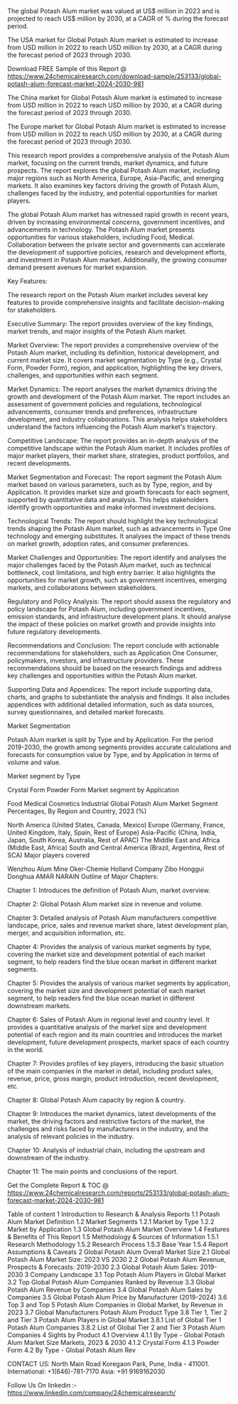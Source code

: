 The global Potash Alum market was valued at US$ million in 2023 and is projected to reach US$ million by 2030, at a CAGR of % during the forecast period.

The USA market for Global  Potash Alum  market is estimated to increase from USD million in 2022 to reach USD million by 2030, at a CAGR during the forecast period of 2023 through 2030.

Download FREE Sample of this Report @ https://www.24chemicalresearch.com/download-sample/253133/global-potash-alum-forecast-market-2024-2030-981

The China market for Global  Potash Alum  market is estimated to increase from USD million in 2022 to reach USD million by 2030, at a CAGR during the forecast period of 2023 through 2030.

The Europe market for Global  Potash Alum market is estimated to increase from USD million in 2022 to reach USD million by 2030, at a CAGR during the forecast period of 2023 through 2030.

This research report provides a comprehensive analysis of the Potash Alum market, focusing on the current trends, market dynamics, and future prospects. The report explores the global Potash Alum market, including major regions such as North America, Europe, Asia-Pacific, and emerging markets. It also examines key factors driving the growth of Potash Alum, challenges faced by the industry, and potential opportunities for market players.

The global Potash Alum market has witnessed rapid growth in recent years, driven by increasing environmental concerns, government incentives, and advancements in technology. The Potash Alum market presents opportunities for various stakeholders, including Food, Medical. Collaboration between the private sector and governments can accelerate the development of supportive policies, research and development efforts, and investment in Potash Alum market. Additionally, the growing consumer demand present avenues for market expansion.

Key Features:

The research report on the Potash Alum market includes several key features to provide comprehensive insights and facilitate decision-making for stakeholders.

Executive Summary: The report provides overview of the key findings, market trends, and major insights of the Potash Alum market.

Market Overview: The report provides a comprehensive overview of the Potash Alum market, including its definition, historical development, and current market size. It covers market segmentation by Type (e.g., Crystal Form, Powder Form), region, and application, highlighting the key drivers, challenges, and opportunities within each segment.

Market Dynamics: The report analyses the market dynamics driving the growth and development of the Potash Alum market. The report includes an assessment of government policies and regulations, technological advancements, consumer trends and preferences, infrastructure development, and industry collaborations. This analysis helps stakeholders understand the factors influencing the Potash Alum market's trajectory.

Competitive Landscape: The report provides an in-depth analysis of the competitive landscape within the Potash Alum market. It includes profiles of major market players, their market share, strategies, product portfolios, and recent developments.

Market Segmentation and Forecast: The report segment the Potash Alum market based on various parameters, such as by Type, region, and by Application. It provides market size and growth forecasts for each segment, supported by quantitative data and analysis. This helps stakeholders identify growth opportunities and make informed investment decisions.

Technological Trends: The report should highlight the key technological trends shaping the Potash Alum market, such as advancements in Type One technology and emerging substitutes. It analyses the impact of these trends on market growth, adoption rates, and consumer preferences.

Market Challenges and Opportunities: The report identify and analyses the major challenges faced by the Potash Alum market, such as technical bottleneck, cost limitations, and high entry barrier. It also highlights the opportunities for market growth, such as government incentives, emerging markets, and collaborations between stakeholders.

Regulatory and Policy Analysis: The report should assess the regulatory and policy landscape for Potash Alum, including government incentives, emission standards, and infrastructure development plans. It should analyse the impact of these policies on market growth and provide insights into future regulatory developments.

Recommendations and Conclusion: The report conclude with actionable recommendations for stakeholders, such as Application One Consumer, policymakers, investors, and infrastructure providers. These recommendations should be based on the research findings and address key challenges and opportunities within the Potash Alum market.

Supporting Data and Appendices: The report include supporting data, charts, and graphs to substantiate the analysis and findings. It also includes appendices with additional detailed information, such as data sources, survey questionnaires, and detailed market forecasts.

Market Segmentation

Potash Alum market is split by Type and by Application. For the period 2019-2030, the growth among segments provides accurate calculations and forecasts for consumption value by Type, and by Application in terms of volume and value.

Market segment by Type

Crystal Form
Powder Form
Market segment by Application

Food
Medical
Cosmetics
Industrial
Global Potash Alum Market Segment Percentages, By Region and Country, 2023 (%)

North America (United States, Canada, Mexico)
Europe (Germany, France, United Kingdom, Italy, Spain, Rest of Europe)
Asia-Pacific (China, India, Japan, South Korea, Australia, Rest of APAC)
The Middle East and Africa (Middle East, Africa)
South and Central America (Brazil, Argentina, Rest of SCA)
Major players covered

Wenzhou Alum Mine
Oker-Chemie
Holland Company
Zibo Honggui Donghua
AMAR NARAIN
Outline of Major Chapters:

Chapter 1: Introduces the definition of Potash Alum, market overview.

Chapter 2: Global Potash Alum market size in revenue and volume.

Chapter 3: Detailed analysis of Potash Alum manufacturers competitive landscape, price, sales and revenue market share, latest development plan, merger, and acquisition information, etc.

Chapter 4: Provides the analysis of various market segments by type, covering the market size and development potential of each market segment, to help readers find the blue ocean market in different market segments.

Chapter 5: Provides the analysis of various market segments by application, covering the market size and development potential of each market segment, to help readers find the blue ocean market in different downstream markets.

Chapter 6: Sales of Potash Alum in regional level and country level. It provides a quantitative analysis of the market size and development potential of each region and its main countries and introduces the market development, future development prospects, market space of each country in the world.

Chapter 7: Provides profiles of key players, introducing the basic situation of the main companies in the market in detail, including product sales, revenue, price, gross margin, product introduction, recent development, etc.

Chapter 8: Global Potash Alum capacity by region & country.

Chapter 9: Introduces the market dynamics, latest developments of the market, the driving factors and restrictive factors of the market, the challenges and risks faced by manufacturers in the industry, and the analysis of relevant policies in the industry.

Chapter 10: Analysis of industrial chain, including the upstream and downstream of the industry.

Chapter 11: The main points and conclusions of the report.

Get the Complete Report & TOC @ https://www.24chemicalresearch.com/reports/253133/global-potash-alum-forecast-market-2024-2030-981

Table of content
1 Introduction to Research & Analysis Reports
1.1 Potash Alum Market Definition
1.2 Market Segments
1.2.1 Market by Type
1.2.2 Market by Application
1.3 Global Potash Alum Market Overview
1.4 Features & Benefits of This Report
1.5 Methodology & Sources of Information
1.5.1 Research Methodology
1.5.2 Research Process
1.5.3 Base Year
1.5.4 Report Assumptions & Caveats
2 Global Potash Alum Overall Market Size
2.1 Global Potash Alum Market Size: 2023 VS 2030
2.2 Global Potash Alum Revenue, Prospects & Forecasts: 2019-2030
2.3 Global Potash Alum Sales: 2019-2030
3 Company Landscape
3.1 Top Potash Alum Players in Global Market
3.2 Top Global Potash Alum Companies Ranked by Revenue
3.3 Global Potash Alum Revenue by Companies
3.4 Global Potash Alum Sales by Companies
3.5 Global Potash Alum Price by Manufacturer (2019-2024)
3.6 Top 3 and Top 5 Potash Alum Companies in Global Market, by Revenue in 2023
3.7 Global Manufacturers Potash Alum Product Type
3.8 Tier 1, Tier 2 and Tier 3 Potash Alum Players in Global Market
3.8.1 List of Global Tier 1 Potash Alum Companies
3.8.2 List of Global Tier 2 and Tier 3 Potash Alum Companies
4 Sights by Product
4.1 Overview
4.1.1 By Type - Global Potash Alum Market Size Markets, 2023 & 2030
4.1.2 Crystal Form
4.1.3 Powder Form
4.2 By Type - Global Potash Alum Rev

CONTACT US:
North Main Road Koregaon Park, Pune, India - 411001.
International: +1(646)-781-7170
Asia: +91 9169162030

Follow Us On linkedin :- https://www.linkedin.com/company/24chemicalresearch/
